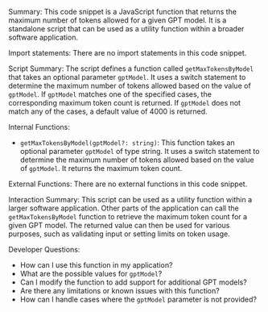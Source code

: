 Summary:
This code snippet is a JavaScript function that returns the maximum number of tokens allowed for a given GPT model. It is a standalone script that can be used as a utility function within a broader software application.

Import statements:
There are no import statements in this code snippet.

Script Summary:
The script defines a function called `getMaxTokensByModel` that takes an optional parameter `gptModel`. It uses a switch statement to determine the maximum number of tokens allowed based on the value of `gptModel`. If `gptModel` matches one of the specified cases, the corresponding maximum token count is returned. If `gptModel` does not match any of the cases, a default value of 4000 is returned.

Internal Functions:
- `getMaxTokensByModel(gptModel?: string)`: This function takes an optional parameter `gptModel` of type string. It uses a switch statement to determine the maximum number of tokens allowed based on the value of `gptModel`. It returns the maximum token count.

External Functions:
There are no external functions in this code snippet.

Interaction Summary:
This script can be used as a utility function within a larger software application. Other parts of the application can call the `getMaxTokensByModel` function to retrieve the maximum token count for a given GPT model. The returned value can then be used for various purposes, such as validating input or setting limits on token usage.

Developer Questions:
- How can I use this function in my application?
- What are the possible values for `gptModel`?
- Can I modify the function to add support for additional GPT models?
- Are there any limitations or known issues with this function?
- How can I handle cases where the `gptModel` parameter is not provided?